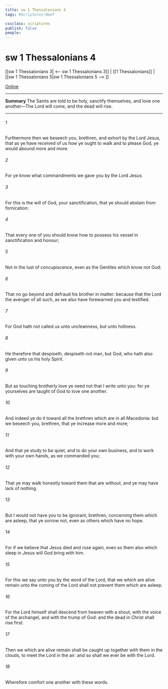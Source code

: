 ```yaml
---
title: sw 1 Thessalonians 4
tags: #Scriptures\NewT

cssclass: scriptures
publish: false
people:
---
```


# sw 1 Thessalonians 4
[[sw 1 Thessalonians 3| <-- sw 1 Thessalonians 3]] | [[1 Thessalonians]] | [[sw 1 Thessalonians 5|sw 1 Thessalonians 5 --> ]]

[Online](https://churchofjesuschrist.org/study/scriptures/nt/1-thes/4?lang=eng)

---
__Summary__
The Saints are told to be holy, sanctify themselves, and love one another—The Lord will come, and the dead will rise.

---
###### 1 
Furthermore then we beseech you, brethren, and exhort  by the Lord Jesus, that as ye have received of us how ye ought to walk and to please God,  ye would abound more and more.

###### 2 
For ye know what commandments we gave you by the Lord Jesus.

###### 3 
For this is the will of God,  your sanctification, that ye should abstain from fornication:

###### 4 
That every one of you should know how to possess his vessel in sanctification and honour;

###### 5 
Not in the lust of concupiscence, even as the Gentiles which know not God:

###### 6 
That no  go beyond and defraud his brother in  matter: because that the Lord  the avenger of all such, as we also have forewarned you and testified.

###### 7 
For God hath not called us unto uncleanness, but unto holiness.

###### 8 
He therefore that despiseth, despiseth not man, but God, who hath also given unto us his holy Spirit.

###### 9 
But as touching brotherly love ye need not that I write unto you: for ye yourselves are taught of God to love one another.

###### 10 
And indeed ye do it toward all the brethren which are in all Macedonia: but we beseech you, brethren, that ye increase more and more;

###### 11 
And that ye study to be quiet, and to do your own business, and to work with your own hands, as we commanded you;

###### 12 
That ye may walk honestly toward them that are without, and  ye may have lack of nothing.

###### 13 
But I would not have you to be ignorant, brethren, concerning them which are asleep, that ye sorrow not, even as others which have no hope.

###### 14 
For if we believe that Jesus died and rose again, even so them also which sleep in Jesus will God bring with him.

###### 15 
For this we say unto you by the word of the Lord, that we which are alive  remain unto the coming of the Lord shall not prevent them which are asleep.

###### 16 
For the Lord himself shall descend from heaven with a shout, with the voice of the archangel, and with the trump of God: and the dead in Christ shall rise first:

###### 17 
Then we which are alive  remain shall be caught up together with them in the clouds, to meet the Lord in the air: and so shall we ever be with the Lord.

###### 18 
Wherefore comfort one another with these words.

